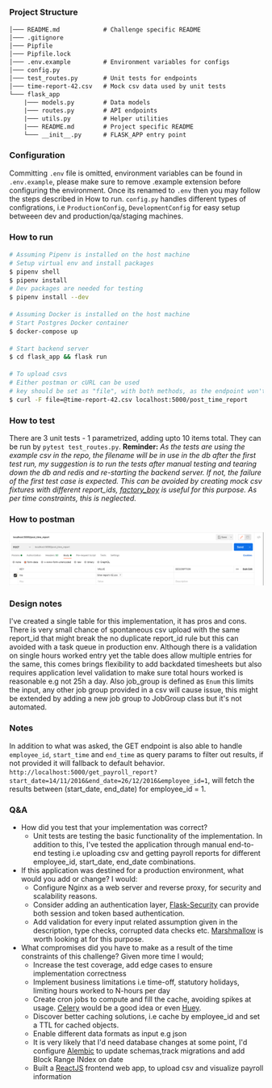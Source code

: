 ### Project Structure
```
│─── README.md            # Challenge specific README
│─── .gitignore
│─── Pipfile
│─── Pipfile.lock
│─── .env.example         # Environment variables for configs
│─── config.py
│─── test_routes.py       # Unit tests for endpoints
│─── time-report-42.csv   # Mock csv data used by unit tests
└─── flask_app
    |─── models.py        # Data models
    |─── routes.py        # API endpoints
    |─── utils.py         # Helper utilities
    |─── README.md        # Project specific README
    └─── __init__.py      # FLASK_APP entry point
```
### Configuration
Committing `.env` file is omitted, environment variables can be found in `.env.example`, please make sure to remove .example extension before configuring the environment. Once its renamed to `.env` then you may follow the steps described in How to run.
`config.py` handles different types of configrations, i.e `ProductionConfig`, `DevelopmentConfig` for easy setup
betweeen dev and production/qa/staging machines.

### How to run
```bash
# Assuming Pipenv is installed on the host machine
# Setup virtual env and install packages
$ pipenv shell
$ pipenv install
# Dev packages are needed for testing
$ pipenv install --dev

# Assuming Docker is installed on the host machine
# Start Postgres Docker container
$ docker-compose up

# Start backend server
$ cd flask_app && flask run

# To upload csvs
# Either postman or cURL can be used
# key should be set as "file", with both methods, as the endpoint won't be able to find the file otherwise
$ curl -F file=@time-report-42.csv localhost:5000/post_time_report
```

### How to test
There are 3 unit tests - 1 parametrized, adding upto 10 items total. They can be run by `pytest test_routes.py`. 
**Reminder:**
*As the tests are using the example csv in the repo, the filename will be in use in the db after the first test run, my suggestion is to run the tests after manual testing and tearing down the db and redis and re-starting the backend server. If not, the failure of the first test case is expected. This can be avoided by creating mock csv fixtures with different report_ids, [factory_boy](https://factoryboy.readthedocs.io/en/stable/) is useful for this purpose. As per time constraints, this is neglected.*
### How to postman
![postman](../postman.png)

### Design notes
I've created a single table for this implementation, it has pros and cons. There is very small chance of spontaneous csv upload with the same report_id that might break the no duplicate report_id rule but this can avoided with a task queue in production env. Although there is a validation on single hours worked entry yet the table does allow multiple entries for the same, this comes brings flexibility to add backdated timesheets but also requires application level validation to make sure total hours worked is reasonable e.g not 25h a day. Also job_group is defined as `Enum` this limits the input, any other job group provided in a csv will cause issue, this might be extended by adding a new job group to JobGroup class but it's not automated.

### Notes
In addition to what was asked, the GET endpoint is also able to handle `employee_id`, `start_time` and `end_time` as query params to filter out results, if not provided it will fallback to default behavior. `http://localhost:5000/get_payroll_report?start_date=14/11/2016&end_date=26/12/2016&employee_id=1`, will fetch the results between (start_date, end_date) for employee_id = 1.

### Q&A
- How did you test that your implementation was correct?
    - Unit tests are testing the basic functionality of the implementation. In addition to this, I've tested the application through manual end-to-end testing i.e uploading csv and getting payroll reports for different employee_id, start_date, end_date combinations.
- If this application was destined for a production environment, what would you add or change? I would:
    - Configure Nginx as a web server and reverse proxy, for security and scalability reasons.
    - Consider adding an authentication layer, [Flask-Security](https://pythonhosted.org/Flask-Security/) can provide both session and token based authentication.
    - Add validation for every input related assumption given in the description, type checks, corrupted data checks etc. [Marshmallow](https://flask-marshmallow.readthedocs.io/en/latest/) is worth looking at for this purpose.
- What compromises did you have to make as a result of the time constraints of this challenge?
Given more time I would;
    - Increase the test coverage, add edge cases to ensure implementation correctness
    - Implement business limitations i.e time-off, statutory holidays, limiting hours worked to N-hours per day
    - Create cron jobs to compute and fill the cache, avoiding spikes at usage. [Celery](https://docs.celeryproject.org/en/stable/) would be a good idea or even [Huey](https://huey.readthedocs.io/en/latest/).
    - Discover better caching solutions, i.e cache by employee_id and set a TTL for cached objects.
    - Enable different data formats as input e.g json
    - It is very likely that I'd need database changes at some point, I'd configure [Alembic](https://flask-alembic.readthedocs.io/en/stable/#) to update schemas,track migrations and add Block Range INdex on date
    - Built a [ReactJS](https://reactjs.org/) frontend web app, to upload csv and visualize payroll information